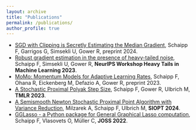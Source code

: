 ```yaml
---
layout: archive
title: "Publications"
permalink: /publications/
author_profile: true
---
```


* [SGD with Clipping is Secretly Estimating the Median Gradient](https://arxiv.org/abs/2402.12828), Schaipp F, Garrigos G, Simsekli U, Gower R, preprint 2024.
* [Robust gradient estimation in the presence of heavy-tailed noise](https://openreview.net/forum?id=C6PiH9Fkjd), Schaipp F, Simsekli U, Gower R, **NeurIPS Workshop Heavy Tails in Machine Learning 2023**.
* [MoMo: Momentum Models for Adaptive Learning Rates](https://arxiv.org/abs/2305.07583), Schaipp F, Ohana R, Eickenberg M, Defazio A, Gower R, preprint 2023.
* [A Stochastic Proximal Polyak Step Size](https://openreview.net/forum?id=jWr41htaB3), Schaipp F, Gower R, Ulbrich M, **TMLR 2023**.
* [A Semismooth Newton Stochastic Proximal Point Algorithm with Variance Reduction](https://arxiv.org/abs/2204.00406), Milzarek A, Schaipp F, Ulbrich M, **SIOPT 2024**.
* [GGLasso - a Python package for General Graphical Lasso computation](https://joss.theoj.org/papers/10.21105/joss.03865), Schaipp F, Vlasovets O, Müller C, **JOSS 2022**.
